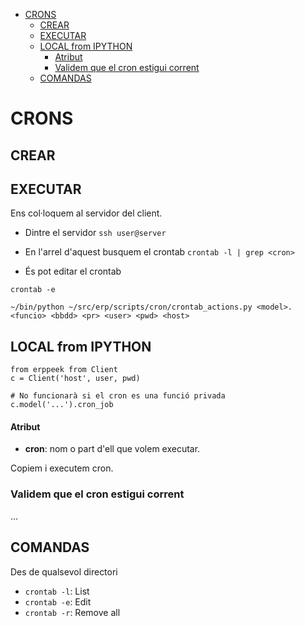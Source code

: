 <!-- TOC INICIO -->
- [CRONS](#crons)
  - [CREAR](#crear)
  - [EXECUTAR](#executar)
  - [LOCAL from IPYTHON](#local-from-ipython)
      - [Atribut](#atribut)
    - [Validem que el cron estigui corrent](#validem-que-el-cron-estigui-corrent)
  - [COMANDAS](#comandas)
<!-- TOC FIN -->

# CRONS


## CREAR


## EXECUTAR

Ens col·loquem al servidor del client.

* Dintre el servidor
`ssh user@server`

* En l'arrel d'aquest busquem el crontab
`crontab -l | grep <cron>`

* És pot editar el crontab

```
crontab -e

~/bin/python ~/src/erp/scripts/cron/crontab_actions.py <model>.<funcio> <bbdd> <pr> <user> <pwd> <host>
```


## LOCAL from IPYTHON

```ipython
from erppeek from Client
c = Client('host', user, pwd)

# No funcionarà si el cron es una funció privada
c.model('...').cron_job
```


#### Atribut

* **cron**: nom o part d'ell que volem executar.

Copiem i executem cron.


### Validem que el cron estigui corrent

...

## COMANDAS 

Des de qualsevol directori

* `crontab -l`: List
* `crontab -e`: Edit
* `crontab -r`: Remove all
